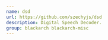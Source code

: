```yaml
---
name: dsd
url: https://github.com/szechyjs/dsd
description: Digital Speech Decoder.
group: blackarch blackarch-misc
---
```

